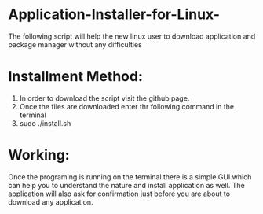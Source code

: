 # Application-Installer-for-Linux-
The following script will help the new linux user to download application and package manager without any difficulties

Installment Method:
====================
1) In order to download the script visit the github page.
2) Once the files are downloaded enter thr following command in the terminal
3) sudo ./install.sh

Working:
=========
Once the programing is running on the terminal there is a simple GUI which can help you to understand the nature and install application as well.
The application will also ask for confirmation just before you are about to download any application.


